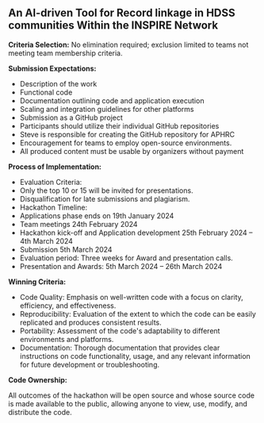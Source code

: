 ## An AI-driven Tool for Record linkage in HDSS communities Within the INSPIRE Network

**Criteria Selection:** No elimination required; exclusion limited to teams not meeting team membership criteria.

**Submission Expectations:**

- Description of the work
- Functional code
- Documentation outlining code and application execution
- Scaling and integration guidelines for other platforms
- Submission as a GitHub project
- Participants should utilize their individual GitHub repositories
- Steve is responsible for creating the GitHub repository for APHRC
- Encouragement for teams to employ open-source environments.
- All produced content must be usable by organizers without payment

**Process of Implementation:**

- Evaluation Criteria:
 - Only the top 10 or 15 will be invited for presentations.
 - Disqualification for late submissions and plagiarism.
- Hackathon Timeline:
 - Applications phase ends on 19th January 2024
 - Team meetings 24th February 2024
 - Hackathon kick-off and Application development 25th February 2024 – 4th March 2024
 - Submission 5th March 2024
 - Evaluation period: Three weeks for Award and presentation calls.
- Presentation and Awards: 5th March 2024 – 26th March 2024

**Winning Criteria:**

- Code Quality: Emphasis on well-written code with a focus on clarity, efficiency, and effectiveness.
- Reproducibility: Evaluation of the extent to which the code can be easily replicated and produces consistent results.
- Portability: Assessment of the code's adaptability to different environments and platforms.
- Documentation: Thorough documentation that provides clear instructions on code functionality, usage, and any relevant information for future development or troubleshooting.

**Code Ownership:**

All outcomes of the hackathon will be open source and whose source code is made available to the public, allowing anyone to view, use, modify, and distribute the code.

